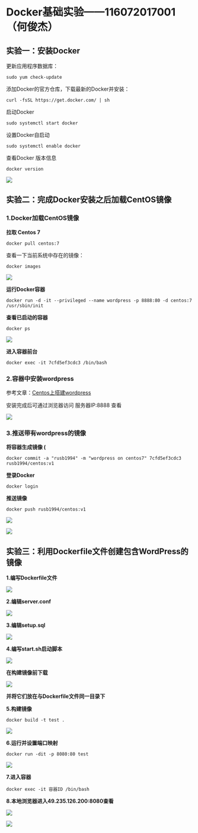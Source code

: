 # Docker基础实验——116072017001（何俊杰）

## 实验一：安装Docker

更新应用程序数据库：

```
sudo yum check-update
```

添加Docker的官方仓库，下载最新的Docker并安装：

```
curl -fsSL https://get.docker.com/ | sh
```

启动Docker

```
sudo systemctl start docker
```

设置Docker自启动

```
sudo systemctl enable docker
```

查看Docker 版本信息

```
docker version
```

![](../image/032.png)

## 实验二：完成Docker安装之后加载CentOS镜像

### 1.Docker加载CentOS镜像

**拉取 Centos 7**

```
docker pull centos:7
```

  查看一下当前系统中存在的镜像：

```
docker images
```

![](../image/033.png)

**运行Docker容器**

```
docker run -d -it --privileged --name wordpress -p 8888:80 -d centos:7 /usr/sbin/init
```

**查看已启动的容器**

```
docker ps
```

![](../image/034.png)

**进入容器前台**

```
docker exec -it 7cfd5ef3cdc3 /bin/bash
```

### 2.容器中安装wordpress

参考文章：[Centos上搭建wordpress](https://github.com/rusb1994/cloudcomputing/blob/master/website/website.md)

安装完成后可通过浏览器访问 服务器IP:8888 查看

![](../image/037.png)

### 3.推送带有wordpress的镜像

**将容器生成镜像 (**

```
docker commit -a "rusb1994" -m "wordpress on centos7" 7cfd5ef3cdc3 rusb1994/centos:v1
```

**登录Docker**

```
docker login
```

**推送镜像**

```
docker push rusb1994/centos:v1
```

![](../image/038.png)

![](../image/039.png)



## 实验三：利用Dockerfile文件创建包含WordPress的镜像

**1.编写Dockerfile文件**

![](../image/50.png)

**2.编辑server.conf**

![](../image/45.png)

**3.编辑setup.sql**

![](../image/43.png)

**4.编写start.sh启动脚本**

![](../image/40.png)

**在构建镜像前下载**

![](../image/46.png)

**并将它们放在与Dockerfile文件同一目录下**

**5.构建镜像**

```
docker build -t test .
```

![](../image/42.png)

**6.运行并设置端口映射**

```
docker run -dit -p 8080:80 test
```

![](../image/47.png)

**7.进入容器**

```
docker exec -it 容器ID /bin/bash
```

**8.本地浏览器进入49.235.126.200:8080查看**

![](../image/41.png)

![](../image/48.png)